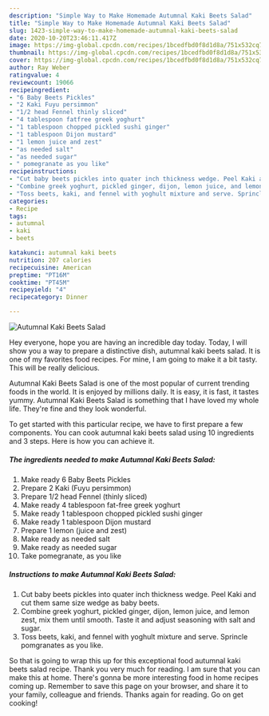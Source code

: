 ```yaml
---
description: "Simple Way to Make Homemade Autumnal Kaki Beets Salad"
title: "Simple Way to Make Homemade Autumnal Kaki Beets Salad"
slug: 1423-simple-way-to-make-homemade-autumnal-kaki-beets-salad
date: 2020-10-20T23:46:11.417Z
image: https://img-global.cpcdn.com/recipes/1bcedfbd0f8d1d8a/751x532cq70/autumnal-kaki-beets-salad-recipe-main-photo.jpg
thumbnail: https://img-global.cpcdn.com/recipes/1bcedfbd0f8d1d8a/751x532cq70/autumnal-kaki-beets-salad-recipe-main-photo.jpg
cover: https://img-global.cpcdn.com/recipes/1bcedfbd0f8d1d8a/751x532cq70/autumnal-kaki-beets-salad-recipe-main-photo.jpg
author: Ray Weber
ratingvalue: 4
reviewcount: 19066
recipeingredient:
- "6 Baby Beets Pickles"
- "2 Kaki Fuyu persimmon"
- "1/2 head Fennel thinly sliced"
- "4 tablespoon fatfree greek yoghurt"
- "1 tablespoon chopped pickled sushi ginger"
- "1 tablespoon Dijon mustard"
- "1 lemon juice and zest"
- "as needed salt"
- "as needed sugar"
- " pomegranate as you like"
recipeinstructions:
- "Cut baby beets pickles into quater inch thickness wedge. Peel Kaki and cut them same size wedge as baby beets."
- "Combine greek yoghurt, pickled ginger, dijon, lemon juice, and lemon zest, mix them until smooth. Taste it and adjust seasoning with salt and sugar."
- "Toss beets, kaki, and fennel with yoghult mixture and serve. Sprincle pomgranates as you like."
categories:
- Recipe
tags:
- autumnal
- kaki
- beets

katakunci: autumnal kaki beets 
nutrition: 207 calories
recipecuisine: American
preptime: "PT16M"
cooktime: "PT45M"
recipeyield: "4"
recipecategory: Dinner

---
```



![Autumnal Kaki Beets Salad](https://img-global.cpcdn.com/recipes/1bcedfbd0f8d1d8a/751x532cq70/autumnal-kaki-beets-salad-recipe-main-photo.jpg)

Hey everyone, hope you are having an incredible day today. Today, I will show you a way to prepare a distinctive dish, autumnal kaki beets salad. It is one of my favorites food recipes. For mine, I am going to make it a bit tasty. This will be really delicious.

Autumnal Kaki Beets Salad is one of the most popular of current trending foods in the world. It is enjoyed by millions daily. It is easy, it is fast, it tastes yummy. Autumnal Kaki Beets Salad is something that I have loved my whole life. They're fine and they look wonderful.




To get started with this particular recipe, we have to first prepare a few components. You can cook autumnal kaki beets salad using 10 ingredients and 3 steps. Here is how you can achieve it.

<!--inarticleads1-->

##### The ingredients needed to make Autumnal Kaki Beets Salad:

1. Make ready 6 Baby Beets Pickles
1. Prepare 2 Kaki (Fuyu persimmon)
1. Prepare 1/2 head Fennel (thinly sliced)
1. Make ready 4 tablespoon fat-free greek yoghurt
1. Make ready 1 tablespoon chopped pickled sushi ginger
1. Make ready 1 tablespoon Dijon mustard
1. Prepare 1 lemon (juice and zest)
1. Make ready as needed salt
1. Make ready as needed sugar
1. Take  pomegranate, as you like




<!--inarticleads2-->

##### Instructions to make Autumnal Kaki Beets Salad:

1. Cut baby beets pickles into quater inch thickness wedge. Peel Kaki and cut them same size wedge as baby beets.
1. Combine greek yoghurt, pickled ginger, dijon, lemon juice, and lemon zest, mix them until smooth. Taste it and adjust seasoning with salt and sugar.
1. Toss beets, kaki, and fennel with yoghult mixture and serve. Sprincle pomgranates as you like.




So that is going to wrap this up for this exceptional food autumnal kaki beets salad recipe. Thank you very much for reading. I am sure that you can make this at home. There's gonna be more interesting food in home recipes coming up. Remember to save this page on your browser, and share it to your family, colleague and friends. Thanks again for reading. Go on get cooking!
